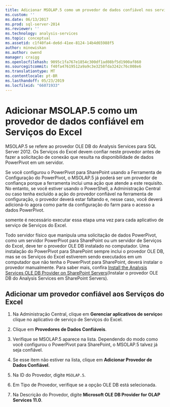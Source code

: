 ```yaml
---
title: Adicionar MSOLAP.5 como um provedor de dados confiável nos serviços do Excel | Microsoft Docs
ms.custom: ''
ms.date: 06/13/2017
ms.prod: sql-server-2014
ms.reviewer: ''
ms.technology: analysis-services
ms.topic: conceptual
ms.assetid: c1f40fa4-de6d-41ee-8124-14b4d65988f5
author: minewiskan
ms.author: owend
manager: craigg
ms.openlocfilehash: 9095c1fa767e1854c300df1ad08bf5d1900af860
ms.sourcegitcommit: f40fa47619512a9a9c3e3258fda3242c76c008e6
ms.translationtype: MT
ms.contentlocale: pt-BR
ms.lasthandoff: 05/23/2019
ms.locfileid: "66071933"
---
```

# <a name="add-msolap5-as-a-trusted-data-provider-in-excel-services"></a>Adicionar MSOLAP.5 como um provedor de dados confiável em Serviços do Excel
  MSOLAP.5 se refere ao provedor OLE DB do Analysis Services para SQL Server 2012. Os Serviços do Excel devem confiar neste provedor antes de fazer a solicitação de conexão que resulta na disponibilidade de dados PowerPivot em um servidor.  
  
 Se você configurou o PowerPivot para SharePoint usando a Ferramenta de Configuração do PowerPivot, o MSOLAP.5 já poderá ser um provedor de confiança porque a ferramenta inclui uma ação que atende a este requisito. No entanto, se você estiver usando o PowerShell, a Administração Central ou caso tenha excluído a ação do provedor confiável na ferramenta de configuração, o provedor deverá estar faltando e, nesse caso, você deverá adicioná-lo agora como parte da configuração do farm para o acesso a dados PowerPivot.  
  
 somente é necessário executar essa etapa uma vez para cada aplicativo de serviço de Serviços do Excel.  
  
 Todo servidor físico que manipula uma solicitação de dados PowerPivot, como um servidor PowerPivot para SharePoint ou um servidor de Serviços do Excel, deve ter o provedor OLE DB instalado no computador. Uma instalação do PowerPivot para SharePoint sempre inclui o provedor OLE DB, mas se os Serviços do Excel estiverem sendo executados em um computador que não tenha o PowerPivot para SharePoint, deverá instalar o provedor manualmente. Para saber mais, confira [Install the Analysis Services OLE DB Provider on SharePoint Servers](../../sql-server/install/install-the-analysis-services-ole-db-provider-on-sharepoint-servers.md)(Instalar o provedor OLE DB do Analysis Services em SharePoint Servers).  
  
## <a name="add-a-trusted-provider-to-excel-services"></a>Adicionar um provedor confiável aos Serviços do Excel  
  
1.  Na Administração Central, clique em **Gerenciar aplicativos de serviço**e clique no aplicativo de serviço de Serviços do Excel.  
  
2.  Clique em **Provedores de Dados Confiáveis**.  
  
3.  Verifique se MSOLAP.5 aparece na lista. Dependendo do modo como você configurou o PowerPivot para SharePoint, o MSOLAP.5 talvez já seja confiável.  
  
4.  Se esse item não estiver na lista, clique em **Adicionar Provedor de Dados Confiável**.  
  
5.  Na ID do Provedor, digite `MSOLAP.5`.  
  
6.  Em Tipo de Provedor, verifique se a opção OLE DB está selecionada.  
  
7.  Na Descrição do Provedor, digite **Microsoft OLE DB Provider for OLAP Services 11.0**.  
  
  
